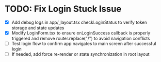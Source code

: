 # TODO: Fix Login Stuck Issue

- [x] Add debug logs in app/_layout.tsx checkLoginStatus to verify token storage and state updates
- [x] Modify LoginForm.tsx to ensure onLoginSuccess callback is properly triggered and remove router.replace("/") to avoid navigation conflicts
- [ ] Test login flow to confirm app navigates to main screen after successful login
- [ ] If needed, add force re-render or state synchronization in root layout
